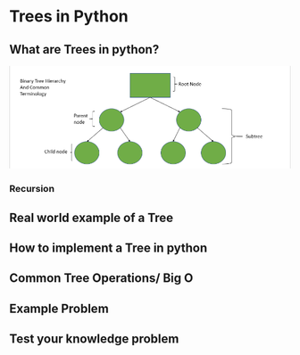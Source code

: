 # Trees in Python

## What are Trees in python?


![Tree](https://github.com/Tskalka/DataStructureTutorial/blob/main/Picture%20Files/Tree.PNG)
### Recursion

## Real world example of a Tree

## How to implement a Tree in python

## Common Tree Operations/ Big O

## Example Problem

## Test your knowledge problem
